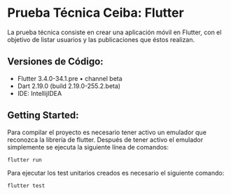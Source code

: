 # Prueba Técnica Ceiba: Flutter

La prueba técnica consiste en crear una aplicación móvil en Flutter, con el objetivo de listar usuarios y las 
publicaciones que éstos realizan.

## Versiones de Código:
* Flutter 3.4.0-34.1.pre • channel beta
* Dart 2.19.0 (build 2.19.0-255.2.beta)
* IDE: IntellijIDEA

## Getting Started:
Para compilar el proyecto es necesario tener activo un emulador que reconozca la librería de flutter. Después de tener
activo el emulador simplemente se ejecuta la siguiente línea de comandos:

```
flutter run
```


Para ejecutar los test unitarios creados es necesario el siguiente comando:
```
flutter test
```
